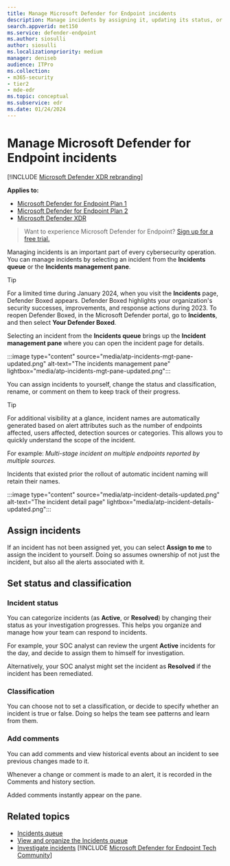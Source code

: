 ```yaml
---
title: Manage Microsoft Defender for Endpoint incidents
description: Manage incidents by assigning it, updating its status, or setting its classification.
search.appverid: met150
ms.service: defender-endpoint
ms.author: siosulli
author: siosulli
ms.localizationpriority: medium
manager: deniseb
audience: ITPro
ms.collection: 
- m365-security
- tier2
- mde-edr
ms.topic: conceptual
ms.subservice: edr
ms.date: 01/24/2024
---
```


# Manage Microsoft Defender for Endpoint incidents

[!INCLUDE [Microsoft Defender XDR rebranding](../includes/microsoft-defender.md)]


**Applies to:**
- [Microsoft Defender for Endpoint Plan 1](microsoft-defender-endpoint.md)
- [Microsoft Defender for Endpoint Plan 2](microsoft-defender-endpoint.md)
- [Microsoft Defender XDR](/defender-xdr)

> Want to experience Microsoft Defender for Endpoint? [Sign up for a free trial.](https://signup.microsoft.com/create-account/signup?products=7f379fee-c4f9-4278-b0a1-e4c8c2fcdf7e&ru=https://aka.ms/MDEp2OpenTrial?ocid=docs-wdatp-exposedapis-abovefoldlink)

Managing incidents is an important part of every cybersecurity operation. You can manage incidents by selecting an incident from the **Incidents queue** or the **Incidents management pane**. 

> [!TIP]
> For a limited time during January 2024, when you visit the **Incidents** page, Defender Boxed appears. Defender Boxed highlights your organization's security successes, improvements, and response actions during 2023. To reopen Defender Boxed, in the Microsoft Defender portal, go to **Incidents**, and then select **Your Defender Boxed**.

Selecting an incident from the **Incidents queue** brings up the **Incident management pane** where you can open the incident page for details.

:::image type="content" source="media/atp-incidents-mgt-pane-updated.png" alt-text="The incidents management pane" lightbox="media/atp-incidents-mgt-pane-updated.png":::

You can assign incidents to yourself, change the status and classification, rename, or comment on them to keep track of their progress.

> [!TIP]
> For additional visibility at a glance, incident names are automatically generated based on alert attributes such as the number of endpoints affected, users affected, detection sources or categories. This allows you to quickly understand the scope of the incident.
>
> For example: *Multi-stage incident on multiple endpoints reported by multiple sources.*
>
> Incidents that existed prior the rollout of automatic incident naming will retain their names.
>

:::image type="content" source="media/atp-incident-details-updated.png" alt-text="The incident detail page" lightbox="media/atp-incident-details-updated.png":::

## Assign incidents
If an incident has not been assigned yet, you can select **Assign to me** to assign the incident to yourself. Doing so assumes ownership of not just the incident, but also all the alerts associated with it.

## Set status and classification
### Incident status
You can categorize incidents (as **Active**, or **Resolved**) by changing their status as your investigation progresses. This helps you organize and manage how your team can respond to incidents.

For example, your SOC analyst can review the urgent **Active** incidents for the day, and decide to assign them to himself for investigation.

Alternatively, your SOC analyst might set the incident as **Resolved** if the incident has been remediated. 

### Classification
You can choose not to set a classification, or decide to specify whether an incident is true or false. Doing so helps the team see patterns and learn from them.

### Add comments
You can add comments and view historical events about an incident to see previous changes made to it.

Whenever a change or comment is made to an alert, it is recorded in the Comments and history section.

Added comments instantly appear on the pane.



## Related topics
- [Incidents queue](/microsoft-365/security/defender-endpoint/view-incidents-queue)
- [View and organize the Incidents queue](view-incidents-queue.md)
- [Investigate incidents](investigate-incidents.md)
[!INCLUDE [Microsoft Defender for Endpoint Tech Community](../includes/defender-mde-techcommunity.md)]
